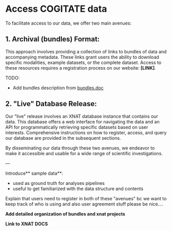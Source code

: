 # Access COGITATE data

To facilitate access to our data, we offer two main avenues:


## 1. **Archival (bundles) Format**:

   This approach involves providing a collection of links to bundles of data and accompanying metadata. These links grant users the ability to download specific modalities, example datasets, or the complete dataset. Access to these resources requires a registration process on our website: **[LINK]**.

TODO:



* Add bundles description from [bundles.doc](https://docs.google.com/document/u/0/d/1qzN0OEqvXY2UsCHMOpV4jQStVEikec7zfLRa7hgT0t4/edit)


## 2. **"Live" Database Release**:

   Our "live" release involves an XNAT database instance that contains our data. This database offers a web interface for navigating the data and an API for programmatically retrieving specific datasets based on user interests. Comprehensive instructions on how to register, access, and query our database are provided in the subsequent sections.

By disseminating our data through these two avenues, we endeavor to make it accessible and usable for a wide range of scientific investigations.

—

Introduce** sample data**:



* used as ground truth for analyses pipelines
* useful to get familiarized with the data structure and contents

Explain that users need to register in both of these "avenues" bc we want to keep track of who is using and also user agreement stuff please be nice….

**Add detailed organization of bundles and xnat projects**

**Link to XNAT DOCS**
